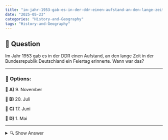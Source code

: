```yaml
---
title: "im-jahr-1953-gab-es-in-der-ddr-einen-aufstand-an-den-lange-zeit-in-der-bundesrepublik-deutschland-ei"
date: "2025-05-23"
categories: "History-and-Geography"
tags: "History-and-Geography"
---
```


## 📌 **Question**

Im Jahr 1953 gab es in der DDR einen Aufstand, an den lange Zeit in der Bundesrepublik Deutschland ein Feiertag erinnerte. Wann war das?



---

### 📝 **Options:**

🔘 **A)** 9. November

🔘 **B)** 20. Juli

🔘 **C)** 17. Juni

🔘 **D)** 1. Mai

---

<details>
  <summary>🔍 Show Answer</summary>

  <p>
💡  <b>Correct Answer:</b>  c
  </p>
  <p>
    📖<b>Explanation:</b>
    Die Frage bezieht sich auf den Volksaufstand in der DDR am 17. Juni 1953, als Arbeiter und Bürger gegen das SED-Regime protestierten. Der Aufstand wurde gewaltsam von sowjetischen Truppen niedergeschlagen. In der Bundesrepublik Deutschland wurde der Tag als "Tag der Deutschen Einheit" bis zur Wiedervereinigung 1990 gefeiert und war ein nationaler Feiertag, um an die Ereignisse und die Unterdrückung in der DDR zu erinnern. Die richtige Antwort ist c: 17. Juni.
  </p>
</details>
